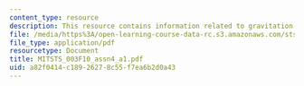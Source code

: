 ```yaml
---
content_type: resource
description: This resource contains information related to gravitation.
file: /media/https%3A/open-learning-course-data-rc.s3.amazonaws.com/sts-003-the-rise-of-modern-science-fall-2010/a82f0414c18926278c55f7ea6b2d0a43_MITSTS_003F10_assn4_a1.pdf
file_type: application/pdf
resourcetype: Document
title: MITSTS_003F10_assn4_a1.pdf
uid: a82f0414-c189-2627-8c55-f7ea6b2d0a43
---
```

